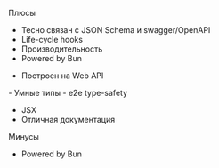 <SlideLogo framework="ElysiaJS" title="Плюсы и минусы"/>

<p class="text-green">Плюсы</p>

- Тесно связан с JSON Schema и swagger/OpenAPI
- Life-cycle hooks
- Производительность
- Powered by Bun

<v-clicks>

- Построен на Web API

</v-clicks>

<div class="opacity-0">
- Умные типы
- e2e type-safety

- JSX 
- Отличная документация

</div>
<p class="text-red">Минусы</p>

- Powered by Bun


<!-- - Молодой -->